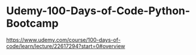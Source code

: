 # Udemy-100-Days-of-Code-Python-Bootcamp

https://www.udemy.com/course/100-days-of-code/learn/lecture/22617294?start=0#overview

